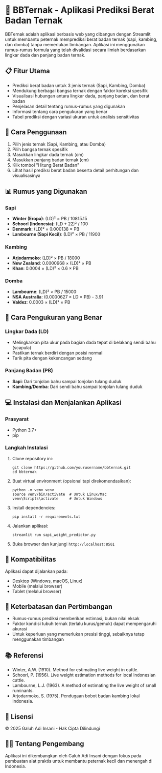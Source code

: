 # 🐄 BBTernak - Aplikasi Prediksi Berat Badan Ternak

BBTernak adalah aplikasi berbasis web yang dibangun dengan Streamlit untuk membantu peternak memprediksi berat badan ternak (sapi, kambing, dan domba) tanpa memerlukan timbangan. Aplikasi ini menggunakan rumus-rumus formula yang telah divalidasi secara ilmiah berdasarkan lingkar dada dan panjang badan ternak.

## 📋 Fitur Utama

- Prediksi berat badan untuk 3 jenis ternak (Sapi, Kambing, Domba)
- Mendukung berbagai bangsa ternak dengan faktor koreksi spesifik
- Visualisasi hubungan antara lingkar dada, panjang badan, dan berat badan
- Penjelasan detail tentang rumus-rumus yang digunakan
- Informasi tentang cara pengukuran yang benar
- Tabel prediksi dengan variasi ukuran untuk analisis sensitivitas

## 🔧 Cara Penggunaan

1. Pilih jenis ternak (Sapi, Kambing, atau Domba)
2. Pilih bangsa ternak spesifik
3. Masukkan lingkar dada ternak (cm)
4. Masukkan panjang badan ternak (cm)
5. Klik tombol "Hitung Berat Badan"
6. Lihat hasil prediksi berat badan beserta detail perhitungan dan visualisasinya

## 📊 Rumus yang Digunakan

### Sapi
- **Winter (Eropa)**: (LD)² × PB / 10815.15
- **Schoorl (Indonesia)**: (LD + 22)² / 100
- **Denmark**: (LD)² × 0.000138 × PB
- **Lambourne (Sapi Kecil)**: (LD)² × PB / 11900

### Kambing
- **Arjodarmoko**: (LD)² × PB / 18000
- **New Zealand**: 0.0000968 × (LD)² × PB
- **Khan**: 0.0004 × (LD)² × 0.6 × PB

### Domba
- **Lambourne**: (LD)² × PB / 15000
- **NSA Australia**: (0.0000627 × LD × PB) - 3.91
- **Valdez**: 0.0003 × (LD)² × PB

## 📐 Cara Pengukuran yang Benar

### Lingkar Dada (LD)
- Melingkarkan pita ukur pada bagian dada tepat di belakang sendi bahu (scapula)
- Pastikan ternak berdiri dengan posisi normal
- Tarik pita dengan kekencangan sedang

### Panjang Badan (PB)
- **Sapi**: Dari tonjolan bahu sampai tonjolan tulang duduk
- **Kambing/Domba**: Dari sendi bahu sampai tonjolan tulang duduk

## 💻 Instalasi dan Menjalankan Aplikasi

### Prasyarat
- Python 3.7+
- pip

### Langkah Instalasi

1. Clone repository ini:
   ```
   git clone https://github.com/yourusername/bbternak.git
   cd bbternak
   ```

2. Buat virtual environment (opsional tapi direkomendasikan):
   ```
   python -m venv venv
   source venv/bin/activate  # Untuk Linux/Mac
   venv\Scripts\activate     # Untuk Windows
   ```

3. Install dependencies:
   ```
   pip install -r requirements.txt
   ```

4. Jalankan aplikasi:
   ```
   streamlit run sapi_weight_predictor.py
   ```

5. Buka browser dan kunjungi `http://localhost:8501`

## 📱 Kompatibilitas

Aplikasi dapat dijalankan pada:
- Desktop (Windows, macOS, Linux)
- Mobile (melalui browser)
- Tablet (melalui browser)

## 🧪 Keterbatasan dan Pertimbangan

- Rumus-rumus prediksi memberikan estimasi, bukan nilai eksak
- Faktor kondisi tubuh ternak (terlalu kurus/gemuk) dapat mempengaruhi akurasi
- Untuk keperluan yang memerlukan presisi tinggi, sebaiknya tetap menggunakan timbangan

## 📚 Referensi

- Winter, A.W. (1910). Method for estimating live weight in cattle.
- Schoorl, P. (1956). Live weight estimation methods for local Indonesian cattle.
- Lambourne, L.J. (1963). A method of estimating the live weight of small ruminants.
- Arjodarmoko, S. (1975). Pendugaan bobot badan kambing lokal Indonesia.

## 📄 Lisensi

© 2025 Galuh Adi Insani - Hak Cipta Dilindungi

## 🧑‍💻 Tentang Pengembang

Aplikasi ini dikembangkan oleh Galuh Adi Insani dengan fokus pada pembuatan alat praktis untuk membantu peternak kecil dan menengah di Indonesia.